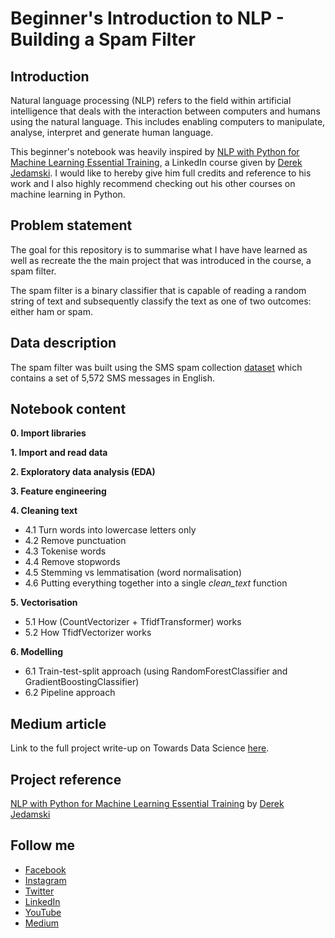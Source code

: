 # Beginner's Introduction to NLP - Building a Spam Filter

## Introduction 
Natural language processing (NLP) refers to the field within artificial intelligence that deals with the interaction between
computers and humans using the natural language. This includes enabling computers to manipulate, analyse, interpret and generate
human language. 

This beginner's notebook was heavily inspired by [NLP with Python for Machine Learning Essential Training](https://www.linkedin.com/learning/nlp-with-python-for-machine-learning-essential-training),
a LinkedIn course given by [Derek Jedamski](https://www.linkedin.com/in/derek-jedamski-8a887045/?trk=lil_course). I would like to hereby give him full credits and reference to his work and I also highly
recommend checking out his other courses on machine learning in Python.

## Problem statement
The goal for this repository is to summarise what I have have learned as well as recreate the the main project that was introduced in the course, a spam filter. 

The spam filter is a binary classifier that is capable of reading a random string of text and subsequently classify the text as one of two outcomes: 
either ham or spam. 

## Data description 
The spam filter was built using the SMS spam collection [dataset](https://www.kaggle.com/uciml/sms-spam-collection-dataset) which contains a set of 5,572 SMS messages in English.

## Notebook content 
**0. Import libraries**

**1. Import and read data**

**2. Exploratory data analysis (EDA)**

**3. Feature engineering**

**4. Cleaning text**
- 4.1 Turn words into lowercase letters only 
- 4.2 Remove punctuation
- 4.3 Tokenise words
- 4.4 Remove stopwords
- 4.5 Stemming vs lemmatisation (word normalisation)
- 4.6 Putting everything together into a single *clean_text* function

**5. Vectorisation**
- 5.1 How (CountVectorizer + TfidfTransformer) works
- 5.2 How TfidfVectorizer works

**6. Modelling**
- 6.1 Train-test-split approach (using RandomForestClassifier and GradientBoostingClassifier)
- 6.2 Pipeline approach 

## Medium article 
Link to the full project write-up on Towards Data Science [here](https://towardsdatascience.com/a-beginners-introduction-to-nlp-building-a-spam-classifier-cf0973c7f42c).

## Project reference
[NLP with Python for Machine Learning Essential Training](https://www.linkedin.com/learning/nlp-with-python-for-machine-learning-essential-training) by [Derek Jedamski](https://www.linkedin.com/in/derek-jedamski-8a887045/?trk=lil_course)

## Follow me
- [Facebook](https://www.facebook.com/chongjason914)
- [Instagram](https://www.instagram.com/chongjason914)
- [Twitter](https://www.twitter.com/chongjason914)
- [LinkedIn](https://www.linkedin.com/in/chongjason914)
- [YouTube](https://www.youtube.com/jasonchong914)
- [Medium](https://www.medium.com/@chongjason)
